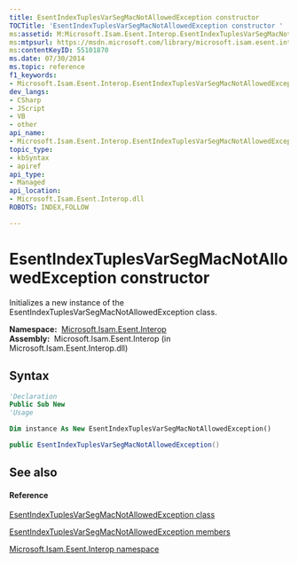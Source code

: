 ```yaml
---
title: EsentIndexTuplesVarSegMacNotAllowedException constructor 
TOCTitle: 'EsentIndexTuplesVarSegMacNotAllowedException constructor '
ms:assetid: M:Microsoft.Isam.Esent.Interop.EsentIndexTuplesVarSegMacNotAllowedException.#ctor
ms:mtpsurl: https://msdn.microsoft.com/library/microsoft.isam.esent.interop.esentindextuplesvarsegmacnotallowedexception.esentindextuplesvarsegmacnotallowedexception(v=EXCHG.10)
ms:contentKeyID: 55101870
ms.date: 07/30/2014
ms.topic: reference
f1_keywords:
- Microsoft.Isam.Esent.Interop.EsentIndexTuplesVarSegMacNotAllowedException.EsentIndexTuplesVarSegMacNotAllowedException
dev_langs:
- CSharp
- JScript
- VB
- other
api_name: 
- Microsoft.Isam.Esent.Interop.EsentIndexTuplesVarSegMacNotAllowedException..ctor
topic_type: 
- kbSyntax
- apiref
api_type: 
- Managed
api_location: 
- Microsoft.Isam.Esent.Interop.dll
ROBOTS: INDEX,FOLLOW

---
```


# EsentIndexTuplesVarSegMacNotAllowedException constructor

Initializes a new instance of the EsentIndexTuplesVarSegMacNotAllowedException class.

**Namespace:**  [Microsoft.Isam.Esent.Interop](hh596136\(v=exchg.10\).md)  
**Assembly:**  Microsoft.Isam.Esent.Interop (in Microsoft.Isam.Esent.Interop.dll)

## Syntax

``` vb
'Declaration
Public Sub New
'Usage

Dim instance As New EsentIndexTuplesVarSegMacNotAllowedException()
```

``` csharp
public EsentIndexTuplesVarSegMacNotAllowedException()
```

## See also

#### Reference

[EsentIndexTuplesVarSegMacNotAllowedException class](dn319430\(v=exchg.10\).md)

[EsentIndexTuplesVarSegMacNotAllowedException members](dn350499\(v=exchg.10\).md)

[Microsoft.Isam.Esent.Interop namespace](hh596136\(v=exchg.10\).md)

